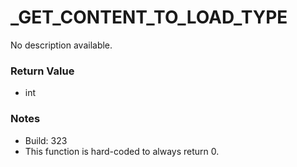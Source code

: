 # _GET_CONTENT_TO_LOAD_TYPE

No description available.

### Return Value
* int

### Notes
* Build: 323
* This function is hard-coded to always return 0.

